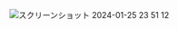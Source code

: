![スクリーンショット 2024-01-25 23 51 12](https://github.com/mskk3215/fable_backend/assets/113247174/af69eaab-b75f-45ec-ab71-140bc957aeac)
